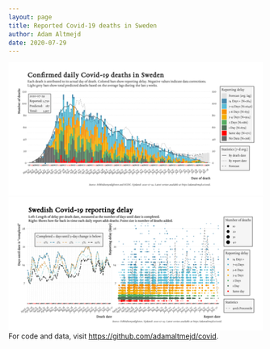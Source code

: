 ```yaml
---
layout: page
title: Reported Covid-19 deaths in Sweden
author: Adam Altmejd
date: 2020-07-29
---
```


![Graph of Swedish Covid-19 deaths with reporting delay.](deaths_lag_sweden_2020-07-29.png "Swedish Covid-19 deaths.")
![Graph of Swedish Covid-19 reporting delay in daily deaths.](lag_trend_sweden_2020-07-29.png "Trend in Swedish Covid-19 mortality reporting delay.")
For code and data, visit <https://github.com/adamaltmejd/covid>.
